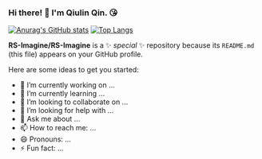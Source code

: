 ### Hi there! 👋 I'm Qiulin Qin. 😘
[![Anurag's GitHub stats](https:/thub-readme-stats.vercel.app/api?username=RS-Imagine&show_icons=true)](https://github.com/anuraghazra/github-readme-stats)
[![Top Langs](https://github-readme-stats.vercel.app/api/top-langs/?username=RS-Imagine&layout=compact)](https://github.com/anuraghazra/github-readme-stats)

**RS-Imagine/RS-Imagine** is a ✨ _special_ ✨ repository because its `README.md` (this file) appears on your GitHub profile.

Here are some ideas to get you started:

- 🔭 I’m currently working on ...
- 🌱 I’m currently learning ...
- 👯 I’m looking to collaborate on ...
- 🤔 I’m looking for help with ...
- 💬 Ask me about ...
- 📫 How to reach me: ...
- 😄 Pronouns: ...
- ⚡ Fun fact: ...
